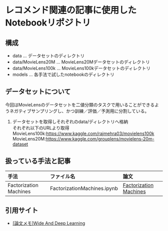# レコメンド関連の記事に使用したNotebookリポジトリ

## 構成

- data ... データセットのディレクトリ
- data/MovieLens20M ... MovieLens20Mデータセットのディレクトリ
- data/MovieLens100k ... MovieLens100kデータセットのディレクトリ
- models ... 各手法で試したnotebookのディレクトリ

## データセットについて

今回はMovieLensのデータセットを二値分類のタスクで用いることができるようネガティブサンプリングし、かつ訓練／評価／予測用に分割している。   


1. データセットを取得しそれぞれのdata/ディレクトリへ格納   
それぞれ以下のURLより取得   
MovieLens100k:https://www.kaggle.com/rajmehra03/movielens100k  
MovieLens20M:https://www.kaggle.com/grouplens/movielens-20m-dataset


## 扱っている手法と記事

|手法|ファイル名|論文|
|:--|:--|:--|
|Factorization Machines|FactorizationMachines.ipynb|[Factorization Machines](https://www.csie.ntu.edu.tw/~b97053/paper/Rendle2010FM.pdf)|

## 引用サイト
 - [[論文メモ]Wide And Deep Learning](https://qiita.com/michi_wkwk/items/fc99dbdd7bdf4bf2c003#%E5%AE%9F%E8%A3%85)
